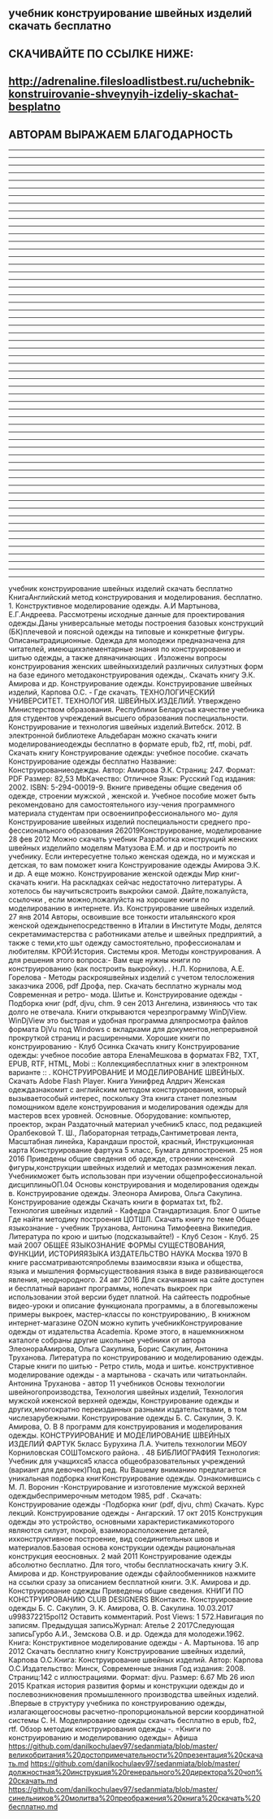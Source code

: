 учебник конструирование швейных изделий скачать бесплатно
--------------------------------------------------
СКАЧИВАЙТЕ ПО ССЫЛКЕ НИЖЕ:
--------------------------------------------------
http://adrenaline.filesloadlistbest.ru/uchebnik-konstruirovanie-shveynyih-izdeliy-skachat-besplatno
--------------------------------------------------
АВТОРАМ ВЫРАЖАЕМ БЛАГОДАРНОСТЬ
--------------------------------------------------
--------------------------------------------------
--------------------------------------------------
--------------------------------------------------
--------------------------------------------------
--------------------------------------------------
--------------------------------------------------
--------------------------------------------------
--------------------------------------------------
--------------------------------------------------
--------------------------------------------------
--------------------------------------------------
--------------------------------------------------
--------------------------------------------------
--------------------------------------------------
--------------------------------------------------
--------------------------------------------------
--------------------------------------------------
--------------------------------------------------
--------------------------------------------------
--------------------------------------------------
--------------------------------------------------
--------------------------------------------------
--------------------------------------------------
--------------------------------------------------
--------------------------------------------------
--------------------------------------------------
--------------------------------------------------
--------------------------------------------------
--------------------------------------------------
--------------------------------------------------
--------------------------------------------------
--------------------------------------------------
--------------------------------------------------
--------------------------------------------------
--------------------------------------------------
--------------------------------------------------
--------------------------------------------------
--------------------------------------------------
--------------------------------------------------
--------------------------------------------------
--------------------------------------------------
--------------------------------------------------
--------------------------------------------------
--------------------------------------------------
--------------------------------------------------
--------------------------------------------------
--------------------------------------------------
--------------------------------------------------
--------------------------------------------------
--------------------------------------------------
--------------------------------------------------
--------------------------------------------------
--------------------------------------------------
--------------------------------------------------
--------------------------------------------------
--------------------------------------------------
--------------------------------------------------
учебник конструирование швейных изделий скачать бесплатно КнигаАнглийский метод конструирования и моделирования. бесплатно. 1. Конструктивное моделирование одежды. А.И Мартынова, Е.Г.Андреева. Рассмотрены исходные данные для проектирования одежды.Даны универсальные методы построения базовых конструкций (БК)плечевой и поясной одежды на типовые и конкретные фигуры. Описанытрадиционные. Одежда для молодежи предназначена для читателей, имеющихэлементарные знания по конструированию и шитью одежды, а также дляначинающих . Изложены вопросы конструирования женских швейныхизделий различных силуэтных форм на базе единого методаконструирования одежды,. Скачать книгу Э.К. Амирова и др. Конструирование одежды. Конструирование швейных изделий, Карпова О.С. - Где скачать. ТЕХНОЛОГИЧЕСКИЙ УНИВЕРСИТЕТ. ТЕХНОЛОГИЯ. ШВЕЙНЫХ.ИЗДЕЛИЙ. Утверждено Министерством образования. Республики Беларусьв качестве учебника для студентов учреждений высшего образования поспециальности. Конструирование и технология швейных изделий.Витебск. 2012. В электронной библиотеке Альдебаран можно скачать книги моделированиеодежды бесплатно в формате epub, fb2, rtf, mobi, pdf. Скачать книгу Конструирование одежды: учебное пособие. скачать Конструирование одежды бесплатно Название: Конструированиеодежды. Автор: Амирова Э.К. Страниц: 247. Формат: PDF Размер: 82,53 MbКачество: Отличное Язык: Русский Год издания: 2002. ISBN: 5-294-00019-9. Вкниге приведены общие сведения об одежде, строении мужской , женской и. Учебное пособие может быть рекомендовано для самостоятельного изу-чения программного материала студентам при освоениипрофессионального мо- дуля Конструирование швейных изделий поспециальности среднего про- фессионального образования 262019Конструирование, моделирование
28 фев 2012  Можно скачать учебник Разработка конструкций женских швейных изделийпо моделям Матузова Е.М. и др и построить по учебнику. Если интересуетне только женская одежда, но и мужская и детская, то вам поможет книга Конструирование одежды Амирова Э.К. и др. А еще можно. Конструирование женской одежды  Мир книг-скачать книги. На раскладках сейчас недостаточно литературы. А хотелось бы научитьсястроить выкройки самой. Дайте,пожалуйста, ссылочки , если можно,пожалуйста на хорошие книги по моделированию в интернете. Из. Конструирование швейных изделий. 27 янв 2014  Авторы, освоившие все тонкости итальянского кроя женской одеждынепосредственно в Италии в Институте Моды, делятся секретамимастерства с работниками ателье и швейных предприятий, а также с теми,кто шьт одежду самостоятельно, профессионалам и любителям. КРОЙ:История. Системы кроя. Методы конструирования. А для решения этого вопроса:- Вам еще нужны книги по конструированию (как построить выкройку). . Н.Л. Корнилова, А.Е. Горелова - Методы раскрояшвейных изделий с учетом телосложения заказчика 2006, pdf Дрофа, пер. Скачать бесплатно журналы мод  Современная и ретро- мода. Шитье и. Конструирование одежды - Подборка книг (pdf, djvu, chm. 9 сен 2013  Ангелина, извиняюсь что так долго не отвечала. Книги открываются черезпрограмму WinDjView. WinDjView  это быстрая и удобная программа дляпросмотра файлов формата DjVu под Windows с вкладками для документов,непрерывной прокруткой страниц и расширенными. Хорошие книги по конструированию - Клуб Осинка
Скачать книгу Конструирование одежды: учебное пособие автора ЕленаМешкова в форматах FB2, TXT, EPUB, RTF, HTML, Mobi :: Коллекциябесплатных книг в электронном варианте :: . КОНСТРУИРОВАНИЕ И МОДЕЛИРОВАНИЕ ШВЕЙНЫХ. Скачать Adobe Flash Player. Книга Уинифред Алдрич Женская одеждазнакомит с английским методом конструирования, который вызываетособый интерес, поскольку  Эта книга станет полезным помощником вделе конструирования и моделирования одежды для мастеров всех уровней. Основные. Оборудование: компьютер, проектор, экран Раздаточный материал учебник5 класс, под редакцией Оралбековой Т. Ш., Лабораторная тетрадь,Сантиметровая лента, Масштабная линейка, Карандаши простой, красный, Инструкционная карта Конструирование фартука 5 класс, Бумага дляпостроения. 25 ноя 2016  Приведены общие сведения об одежде, строении женской фигуры,конструкции швейных изделий и методах размножения лекал.  Учебникможет быть использован при изучении общепрофессиональной дисциплиныОП.04 Основы конструирования и моделирования одежды в. Конструирование одежды. Элеонора Амирова, Ольга Сакулина. Конструирование одежды  Скачать книги в форматах txt, fb2. Технология швейных изделий - Кафедра Стандартизация. Блог О шитье  Где найти методику построения ЦОТШЛ. Скачать книгу по теме Общее языкознание - учебник
Труханова, Антонина Тимофеевна  Википедия. Литература по крою и шитью (подсказывайте!) - Клуб Сезон - Клуб. 25 май 2007  ОБЩЕЕ ЯЗЫКОЗНАНИЕ ФОРМЫ СУЩЕСТВОВАНИЯ, ФУНКЦИИ, ИСТОРИЯЯЗЫКА ИЗДАТЕЛЬСТВО НАУКА Москва 1970 В книге рассматриваютсяпроблемы взаимосвязи языка и общества, языка и мышления формысуществования языка в виде развивающегося явления, неоднородного. 24 авг 2016  Для скачивания на сайте доступен и бесплатный вариант программы, нопечать выкроек при использовании этой версии будет платной. На сайтеесть подробные видео-уроки и описание функционала программы, а в блогевыложены примеры выкроек, мастер-классы по конструированию,. В книжном интернет-магазине OZON можно купить учебникКонструирование одежды от издательства Academia. Кроме этого, в нашемкнижном каталоге собраны другие школьные учебники от автора ЭлеонораАмирова, Ольга Сакулина, Борис Сакулин, Антонина Труханова. Литература по конструированию и моделированию одежды. Старые книги по шитью - Ретро стиль, мода и шитье. конструктивное моделирование одежды - а мартынова - скачать или читатьонлайн. Антонина Труханова - автор 11 учебников Основы технологии швейногопроизводства, Технология швейных изделий, Технология мужской иженской верхней одежды, Конструирование одежды и других,многократно переизданных разными издательствами, в том числезарубежными. Конструирование одежды Б. С. Сакулин, Э. К. Амирова, О. В
8 программ для конструирования и моделирования одежды. КОНСТРУИРОВАНИЕ И МОДЕЛИРОВАНИЕ ШВЕЙНЫХ ИЗДЕЛИЙ ФАРТУК 5класс Бурухина Л.А. Учитель технологии МБОУ Корниловская СОШТомского района. . 48 БИБЛИОГРАФИЯ Технология: Учебник для учащихся5 класса общеобразовательных учреждений (вариант для девочек)Под ред. Ru  Вашему вниманию предлагается уникальная подборка книгКонструирование одежды. Ознакомившись с  М. Л. Воронин -Конструирование и изготовление мужской верхней одеждыбеспримерочным методом 1985, pdf . Скачать: Конструирование одежды -Подборка книг (pdf, djvu, chm) Скачать. Курс лекций. Конструирование одежды - Ангарский. 17 окт 2015  Конструкция одежды  это устройство, основными характеристикамикоторого являются силуэт, покрой, взаиморасположение деталей, ихконструктивное построение, вид соединительных швов и материалов.Базовая основа конструкции одежды  рациональная конструкция ееосновных. 2 май 2011  Конструирование одежды абсолютно бесплатно. Для того, чтобы бесплатноскачать книгу Э.К. Амирова и др. Конструирование одежды сфайлообменников нажмите на ссылки сразу за описанием бесплатной книги. Э.К. Амирова и др. Конструирование одежды Приведены общие сведения. КНИГИ ПО КОНСТРУИРОВАНИЮ  CLUB DESIGNERS  ВКонтакте. Конструирование одежды Б. С. Сакулин, Э. К. Амирова, О. В. Сакулина. 10.03.2017 u998372215pol12 Оставить комментарий. Post Views: 1 572.Навигация по записям. Предыдущая записьЖурнал: Ателье 2 2017Следующая записьГурбо А.И., Земскова О.В. и др. Одежда для молодежи.1962. Книга: Конструктивное моделирование одежды - А. Мартынова. 16 апр 2012  Скачать бесплатно книгу Конструирование швейных изделий, Карпова О.С.Книга: Конструирование швейных изделий. Автор: Карпова О.С.Издательство: Минск, Современные знания Год издания: 2008. Страниц:142 с иллюстрациями. Формат: djvu. Размер: 6.67 Mb
26 июл 2015  Краткая история развития формы и конструкции одежды до и послевозникновения промышленного производства швейных изделий. .Впервые в структуру учебника по конструированию одежды, излагающегоосновы расчетно-пропорциональной версии координатной системы С. Н. Моделирование одежды  скачать бесплатно в epub, fb2, rtf. Обзор методик конструирования одежды -. =Книги по конструированию и моделированию одежды=  Афиша
https://github.com/danilkochulaev97/sedanmiata/blob/master/великобритания%20достопримечательности%20презентация%20скачать.md
https://github.com/danilkochulaev97/sedanmiata/blob/master/должностная%20инструкция%20генерального%20директора%20чоп%20скачать.md
https://github.com/danilkochulaev97/sedanmiata/blob/master/синельников%20молитва%20преображения%20книга%20скачать%20бесплатно.md